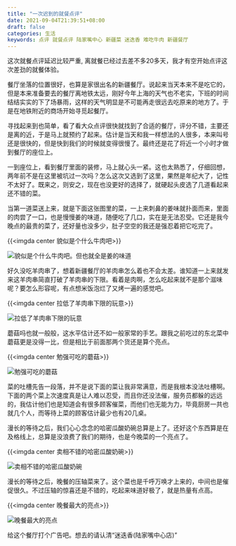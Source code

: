```yaml
---
title: "一次迟到的就餐点评"
date: 2021-09-04T21:39:51+08:00
draft: false
categories: 生活
keywords: 点评 就餐点评 陆家嘴中心 新疆菜 迷迭香 难吃牛肉 新疆餐厅
---
```

这次就餐点评延迟比较严重, 离就餐已经过去差不多20多天，我才有空开始点评这次差劲的就餐体验。

餐厅坐落的位置很好，也算是家很出名的新疆餐厅。说起来当天本来不是吃它的，但是本来准备要去的餐厅离地铁太远，刚好今年上海的天气也不老实，下班的时间结结实实的下了场暴雨，这样的天气明显是不可能再走很远去吃原来的地方了。于是在地铁附近的商场开始寻觅起餐厅。

寻找起来到也简单，看了看大众点评很快就找到了合适的餐厅，评分不错，主要还是离的近，于是马上就预约了起来。估计是当天和我一样想法的人很多，本来叫号还是很快的，但是快到我们的时候就变得很慢了。最终还是花了将近一个小时才做到餐厅的座位上。

一到座位上，看到餐厅里面的装修，马上就心头一紧。这也太熟悉了，仔细回想，两年前不是在这里被坑过一次吗？怎么这次又选到了这里，果然是年纪大了，记性不太好了。既来之，则安之，现在也没更好的选择了，就硬起头皮选了几道看起来还不错的菜。

当第一道菜送上来，就是下面这张图里的菜，一上来刺鼻的姜味就扑面而来，里面的肉尝了一口，也是慢慢姜的味道，随便吃了几口，实在是无法忍受。它还是我今晚点的最贵的菜了，还好量也没多少，肚子空空的我还是强忍着把它吃完了。

{{<imgda center 貌似是个什么牛肉吧>}}

![貌似是个什么牛肉吧。但也就全是姜的味道](/img/WechatIMG38.jpeg)

好久没吃羊肉串了，想着新疆餐厅的羊肉串怎么着也不会太差。谁知道一上来就发来这羊肉串简直打破了羊肉串的下限。看着是肉啊，怎么吃起来就不是那个滋味呢？要怎么形容呢，有点想米饭泡烂了又烤一遍的感觉吧。

{{<imgda center 拉低了羊肉串下限的玩意>}}

![拉低了羊肉串下限的玩意](/img/WechatIMG39.jpeg)

蘑菇吗也就一般般，这水平估计还不如一般家常的手艺。跟我之前吃过的东北菜中蘑菇更是没得一比，但是相比于前面那两个货还是算个亮点。

{{<imgda center 勉强可吃的蘑菇>}}

![勉强可吃的蘑菇](/img/WechatIMG40.jpeg)

菜的吐槽先告一段落，并不是说下面的菜让我非常满意，而是我根本没法吐槽啊。下面的两个菜上次速度真是让人难以忍受，而且你还没法催，服务员都躲的远远的，我估计他们也是知道会有很多顾客催菜，而他们也无能为力，毕竟厨房一共也就几个人，而等待上菜的顾客估计最少也有20几桌。

漫长的等待之后，我们心心念念的哈密瓜酸奶碗总算是上了。还好这个东西算是在及格线上，总算是没浪费了我们的期待，也是今晚菜的一个亮点了。

{{<imgda center 卖相不错的哈密瓜酸奶碗>}}

![卖相不错的哈密瓜酸奶碗](/img/WechatIMG42.jpeg)

漫长的等待之后，晚餐的压轴菜来了。这个菜也是千呼万唤才上来的，中间也是催促很久。不过压轴的惊喜还是不错的，吃起来味道好极了，就是热量有点高。

{{<imgda center 晚餐最大的亮点>}}

![晚餐最大的亮点](/img/WechatIMG41.jpeg)

给这个餐厅打个广告吧。想去的请认清“迷迭香(陆家嘴中心店)”
